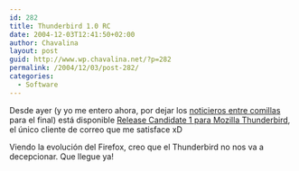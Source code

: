 ```yaml
---
id: 282
title: Thunderbird 1.0 RC
date: 2004-12-03T12:41:50+02:00
author: Chavalina
layout: post
guid: http://www.wp.chavalina.net/?p=282
permalink: /2004/12/03/post-282/
categories:
  - Software
---
```

Desde ayer (y yo me entero ahora, por dejar los <a href="http://www.bloglines.com/public/chavalina" target="_blank">noticieros entre comillas</a> para el final) est&aacute; disponible <a href="http://ftp.mozilla.org/pub/mozilla.org/thunderbird/releases/1.0rc/" target="_blank">Release Candidate 1 para Mozilla Thunderbird</a>, el &uacute;nico cliente de correo que me satisface xD

Viendo la evoluci&oacute;n del Firefox, creo que el Thunderbird no nos va a decepcionar. Que llegue ya!